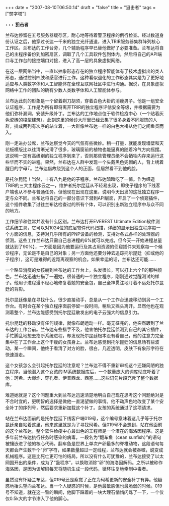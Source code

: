 +++
date = "2007-08-10T06:50:14"
draft = "false"
title = "狙击者"
tags = ["焚字塔"]

+++
**狙击者**

兰布达停留在五号服务器缓存区，耐心地等待着警卫程序的例行检查。经过数道身份认证之后，他穿过长达一千米的独立光纤通道，进入TRIR服务器集群阵列核心工作区。兰布达的工作台旁，几个辅助程序早已替他做好了必要准备。兰布达将自己的主程序备份到加密扇区，调取了几个工具软件包到体内，然后将自己的API端口与工作台的接控端口对接，进入了高一层的具象虚拟网络。

在这一层网络当中，一直以抽象形态存在的独立程序智能体有了技术虚拟出的类人形态，通过控制四肢和感官进行工作。这种看似退化的工作形态其实是为了更好地适应与人类数字体和人工智能体在全球互联网社区中进行沟通。据说，在具象虚拟网络中工作的团队的确有少数人类数字体和人工智能体参与。

兰布达此刻的形象是一个留着剃刀胡须，穿着白色大褂的消瘦男子。他是一组安全认证程序，工作是为所有即将离开TRIR的独立程序评估安全等级，并根据需要为他们弥补漏洞，安装升级补丁。兰布达的工作地点位于软件检疫中心（一个贴着灰色瓷砖的梭型建筑），此刻这里的候诊大厅里已经云集了很多身着不同服饰的人群，排成两列有次序的站立着，一大群像兰布达一样的白色大褂从他们之间鱼贯而入。

刚一走进办公席，兰布达察觉今天的气氛有些微妙。稍一打量，就能发现墙壁和天花板模版比以往清晰光滑了很多，玻璃窗前的植物也能逼真的随着冷气方向摇摆。这说明一定有高级别的独立程序到来了，否则那些管理员绝不会牺牲内存来运行这些华而不实的进程。果然，兰布达在人群中发现一个头戴黑色兜帽的人，背上绣着醒目的字母*T*。兰布达借故绕到这个人的正面，但居然看不到他的脸。

是托尔昆廷！当然，十有八九是他的子程序。兰布达暗暗吃了一惊。作为缔造TRIR的三大主程序云之一，维护者托尔昆廷从不轻易出现，即使子程序的下线客户端也从不参与普通任务。但他现在出现在这里，说明今天出发的这批独立程序一定与众不同。兰布达将自己的一部分意识下潜到API层面，开启了一个侦窥插件，这个插件收集了过往兰布达检查过的所有个体，可以识别出新独立程序中与众不同的地方。

工作细节和往常并没有什么区别。兰布达打开EVEREST Ultimate Edition软件测试系统工具，它可以对1024位的底层软件代码扫描，详细的显示出独立程序每一个方面的信息，支持对几乎所有的PNP设备的检测，支持对各式各样的处理器的侦测。这些工作兰布达只需自己总进程的6%就可以完成，但今天一开始进程总量就达到了90%】，一方面是因为他要运行及其占用资源的侦窥插件来观察每一个候诊程序，无论是不是自己的对象；另一方面他还要分神去追踪托尔昆廷（抑或他的子程序），这可是难得的近距离观察的机会。如果幸运的话，兰布达还可能……

一个略显消瘦的女孩躺到兰布达的工作台上，头发很长，可以打上六个F的那种颜色。兰布达迅速扫描了一遍她，很普通的一个独立程序，刚刚通过觉醒测试的样子。他用子进程漫不经心地修复着她的安全包，自己全神贯注地盯着不远处托尔昆廷的背影。

托尔昆廷像是在寻找什么，很少直接动手，总是从一个工作台迅速移动到另一个工作台。有时会在某个独立程序面前停留一段时间，稍后又摇头离开。显然他也在观测着整个，兰布达能感受到托尔昆廷散发出的电子云强大的信息引力。

托尔昆廷的移动没有任何规律，就像布朗运动一样。毫无征兆的，他突然踱到了兰布达的工作台前。兰布达有些措手不及，他害怕托尔昆廷侦测到自己的其它插件，手忙脚乱地想去掐断系统进程，却发现托尔昆廷根本没有看自己，他的注意力完全集中在了工作台上这个干瘦的女孩身上。兰布达感觉到托尔昆廷的信息场有些波动，某一个瞬间，他终于看清了对方的脸，很白，几近透明，皮肤下有象形字符在快速游走。

这个女孩怎么会引起托尔昆廷的注意呢？兰布达不得不重新审视这个还嫌简陋的独立程序。当他潜入这个女孩的IM系统数据库后，一个数量庞大的词库彻底吓着了他：珂希、大爆炸、穿孔者、伊普西龙、西塞……这些词句片段充斥了整个数据库。

难道她就是？这个问题重大到兰布达迅速清楚地明白自己现在思考这个问题绝对是不合时宜的，更明智的选择是做他一直渴望做的事情。他不动声色地改变了某个安全补丁的序列号，然后要求重新加载这个补丁。女孩的系统通过了这项请求。


站在兰布达面前的是托尔昆廷下线客户端019号，这个编号意味着这几乎等于托尔昆廷亲自站着这里，他来这里就是为了寻找珂希。但019号不会想到，站在他面前的这个兰布达，整个软件检疫中心最出色的工程师是一个潜在的海洛因程序。这是多年前兰布达执行任务时感染的病毒，一段名为“翻车鱼（cean sunfish）”的语句被镶嵌进了他的核心代码。翻车鱼是世界上单次产卵最多的脊椎动物，这段语句每天都会产生数千个“卵”字符，如果数量超过一定线程，兰布达就会被吞噬，蜕变成机械程序。这是比死亡更可怕的结局，所以没有什么可犹豫的，兰布达接受了以太网国开出的条件，成为了“蛊程序”，以换取消除“卵”的海洛因解码。之所以被称作海洛因，是因为该解码每天将随机生成一段代码，循环往复地牵制中毒者。

虽然没有怀疑兰布达，但019号还是察觉了正在为珂希更新的安全补丁有异。他疑惑地抬头望向兰布达。当一个人疑惑的时候，是他最敏感但也最脆弱的时候。019号不知道，就在这一瞥的瞬间，他脚下踩着的一块大理石悄悄闪烁了一下，一个仅仅0.5k大的字节渗入了他的脚心。
